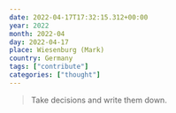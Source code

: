 ```yaml
---
date: 2022-04-17T17:32:15.312+00:00
year: 2022
month: 2022-04
day: 2022-04-17
place: Wiesenburg (Mark)
country: Germany
tags: ["contribute"]
categories: ["thought"]
---
```

> Take decisions and write them down.
